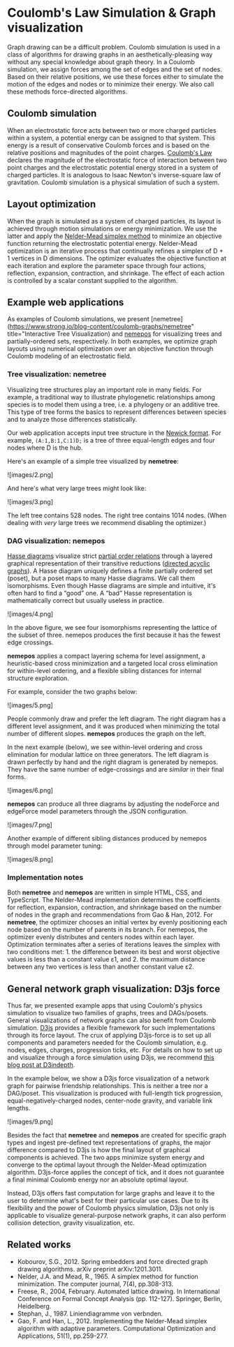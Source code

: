 # Coulomb's Law Simulation &amp; Graph visualization

Graph drawing can be a difficult problem. Coulomb simulation is used in a class of algorithms for drawing graphs in an aesthetically-pleasing way without any special knowledge about graph theory. In a Coulomb simulation, we assign forces among the set of edges and the set of nodes. Based on their relative positions, we use these forces either to simulate the motion of the edges and nodes or to minimize their energy. We also call these methods force-directed algorithms.

## Coulomb simulation

When an electrostatic force acts between two or more charged particles within a system, a potential energy can be assigned to that system. This energy is a result of conservative Coulomb forces and is based on the relative positions and magnitudes of the point charges. [Coulomb's Law](https://en.wikipedia.org/wiki/Coulomb%27s_law) declares the magnitude of the electrostatic force of interaction between two point charges and the electrostatic potential energy stored in a system of charged particles. It is analogous to Isaac Newton's inverse-square law of gravitation. Coulomb simulation is a physical simulation of such a system.

## Layout optimization

When the graph is simulated as a system of charged particles, its layout is achieved through motion simulations or energy minimization. We use the latter and apply the [Nelder-Mead simplex method](https://en.wikipedia.org/wiki/Nelder%E2%80%93Mead_method) to minimize an objective function returning the electrostatic potential energy. Nelder-Mead optimization is an iterative process that continually refines a simplex of D + 1 vertices in D dimensions. The optimizer evaluates the objective function at each iteration and explore the parameter space through four actions, reflection, expansion, contraction, and shrinkage. The effect of each action is controlled by a scalar constant supplied to the algorithm.

## Example web applications

As examples of Coulomb simulations, we present [nemetree](https://www.strong.io/blog-content/coulomb-graphs/nemetree" title="Interactive Tree Visualization) and [nemepos](https://www.strong.io/blog-content/coulomb-graphs/nemepos) for visualizing trees and partially-ordered sets, respectively. In both examples, we optimize graph layouts using numerical optimization over an objective function through Coulomb modeling of an electrostatic field.

### Tree visualization: nemetree

Visualizing tree structures play an important role in many fields. For example, a traditional way to illustrate phylogenetic relationships among species is to model them using a tree, i.e. a phylogeny or an additive tree. This type of tree forms the basics to represent differences between species and to analyze those differences statistically.

Our web application accepts input tree structure in the [Newick format](https://en.wikipedia.org/wiki/Newick_format). For example, `(A:1,B:1,C:1)D;` is a tree of three equal-length edges and four nodes where D is the hub.

Here's an example of a simple tree visualized by **nemetree**:

![images/2.png]

And here's what very large trees might look like:

![images/3.png]

The left tree contains 528 nodes. The right tree contains 1014 nodes. (When dealing with _very_ large trees we recommend disabling the optimizer.)

### DAG visualization: nemepos

[Hasse diagrams](https://en.wikipedia.org/wiki/Hasse_diagram) visualize strict [partial order relations](https://en.wikipedia.org/wiki/Partially_ordered_set) through a layered graphical representation of their transitive reductions ([directed acyclic graphs](https://en.wikipedia.org/wiki/Directed_acyclic_graph)).  A Hasse diagram uniquely defines a finite partially ordered set (poset), but a poset maps to many Hasse diagrams. We call them isomorphisms. Even though Hasse diagrams are simple and intuitive, it's often hard to find a “good” one. A “bad” Hasse representation is mathematically correct but usually useless in practice.

![images/4.png]

In the above figure, we see four isomorphisms representing the lattice of the subset of three. nemepos produces the first because it has the fewest edge crossings.

**nemepos** applies a compact layering schema for level assignment, a heuristic-based cross minimization and a targeted local cross elimination for within-level ordering, and a flexible sibling distances for internal structure exploration.

For example, consider the two graphs below:

![images/5.png]

People commonly draw and prefer the left diagram. The right diagram has a different level assignment, and it was produced when minimizing the total number of different slopes. **nemepos** produces the graph on the left.

In the next example (below), we see within-level ordering and cross elimination for modular lattice on three generators. The left diagram is drawn perfectly by hand and the right diagram is generated by nemepos. They have the same number of edge-crossings and are _similar_ in their final forms.

![images/6.png]

**nemepos** can produce all three diagrams by adjusting the nodeForce and edgeForce model parameters through the JSON configuration.

![images/7.png]

Another example of different sibling distances produced by nemepos through model parameter tuning:

![images/8.png]

### Implementation notes

Both **nemetree** and **nemepos** are written in simple HTML, CSS, and TypeScript. The Nelder-Mead implementation determines the coefficients for reflection, expansion, contraction, and shrinkage based on the number of nodes in the graph and recommendations from Gao & Han, 2012. For **nemetree**, the optimizer chooses an initial vertex by evenly positioning each node based on the number of parents in its branch. For nemepos, the optimizer evenly distributes and centers nodes within each layer. Optimization terminates after a series of iterations leaves the simplex with two conditions met: 1. the difference between its best and worst objective values is less than a constant value ε1, and 2. the maximum distance between any two vertices is less than another constant value ε2.

## General network graph visualization: D3js force

Thus far, we presented example apps that using Coulomb's physics simulation to visualize two families of graphs, trees and DAGs/posets. General visualizations of network graphs can also benefit from Coulomb simulation. [D3js](https://d3js.org/) provides a flexible framework for such implementations through its force layout. The crux of applying D3js-force is to set up all components and parameters needed for the Coulomb simulation, e.g. nodes, edges, charges, progression ticks, etc. For details on how to set up and visualize through a force simulation using D3js, we recommend [this blog post at D3indepth](http://d3indepth.com/force-layout/).

In the example below, we show a D3js force visualization of a network graph for pairwise friendship relationships. This is neither a tree nor a DAG/poset. This visualization is produced with full-length tick progression, equal-negatively-charged nodes, center-node gravity, and variable link lengths.

![images/9.png]

Besides the fact that **nemetree** and **nemepos** are created for specific graph types and ingest pre-defined text representations of graphs, the major difference compared to D3js is how the final layout of graphical components is achieved. The two apps minimize system energy and converge to the optimal layout through the Nelder-Mead optimization algorithm. D3js-force applies the concept of tick, and it does not guarantee a final minimal Coulomb energy nor an absolute optimal layout.

Instead, D3js offers fast computation for large graphs and leave it to the user to determine what's best for their particular use cases. Due to its flexibility and the power of Coulomb physics simulation, D3js not only is applicable to visualize general-purpose network graphs, it can also perform collision detection, gravity visualization, etc.

## Related works

* Kobourov, S.G., 2012. Spring embedders and force directed graph drawing algorithms. arXiv preprint arXiv:1201.3011.
* Nelder, J.A. and Mead, R., 1965. A simplex method for function minimization. The computer journal, 7(4), pp.308-313.
* Freese, R., 2004, February. Automated lattice drawing. In International Conference on Formal Concept Analysis (pp. 112-127). Springer, Berlin, Heidelberg.
* Stephan, J., 1987. Liniendiagramme von verbnden.
* Gao, F. and Han, L., 2012. Implementing the Nelder-Mead simplex algorithm with adaptive parameters. Computational Optimization and Applications, 51(1), pp.259-277.
